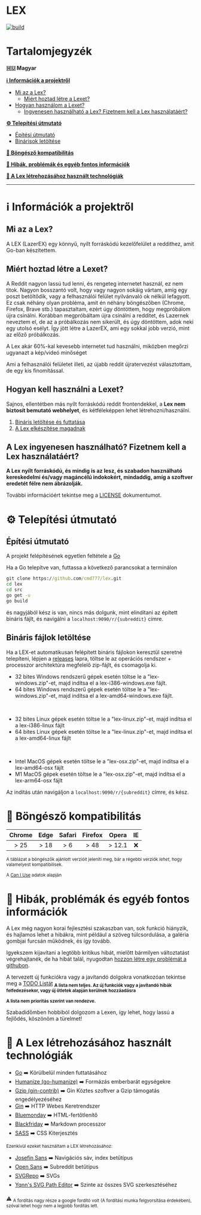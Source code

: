 # LEX
[![build](https://github.com/cmd777/lex/actions/workflows/build_all_os.yml/badge.svg)](https://github.com/cmd777/lex/actions/workflows/build_all_os.yml)

# Tartalomjegyzék

**🇭🇺 Magyar**

[**ℹ️ Információk a projektről**](#%E2%84%B9%EF%B8%8F-inform%C3%A1ci%C3%B3k-a-projektr%C5%91l)
- [Mi az a Lex?](#mi-az-a-lex)
  - [Miért hoztad létre a Lexet?](#mi%C3%A9rt-hoztad-l%C3%A9tre-a-lexet)
- [Hogyan használom a Lexet?](#hogyan-kell-haszn%C3%A1lni-a-lexet)
  - [Ingyenesen használható a Lex? Fizetnem kell a Lex használatáért?](#a-lex-ingyenesen-haszn%C3%A1lhat%C3%B3-fizetnem-kell-a-lex-haszn%C3%A1lat%C3%A1%C3%A9rt)
  
[**⚙️ Telepítési útmutató**](#%EF%B8%8F-telep%C3%ADt%C3%A9si-%C3%BAtmutat%C3%B3)
- [Építési útmutató](#%EF%B8%8F-telep%C3%ADt%C3%A9si-%C3%BAtmutat%C3%B3)
- [Binárisok letöltése](#bin%C3%A1ris-f%C3%A1jlok-let%C3%B6lt%C3%A9se)

[**🔬 Böngésző kompatibilitás**](#-b%C3%B6ng%C3%A9sz%C5%91-kompatibilit%C3%A1s)

[**🚩 Hibák, problémák és egyéb fontos információk**](#-hib%C3%A1k-probl%C3%A9m%C3%A1k-%C3%A9s-egy%C3%A9b-fontos-inform%C3%A1ci%C3%B3k)

[**🧰 A Lex létrehozásához használt technológiák**](#-a-lex-l%C3%A9trehoz%C3%A1s%C3%A1hoz-haszn%C3%A1lt-technol%C3%B3gi%C3%A1k)

---

# ℹ️ Információk a projektről

## Mi az a Lex?
A LEX (LazerEX) egy könnyű, nyílt forráskódú kezelőfelület a reddithez, amit Go-ban készítettem.

## Miért hoztad létre a Lexet?

A Reddit nagyon lassú tud lenni, és rengeteg internetet használ, ez nem titok. Nagyon bosszantó volt, hogy vagy nagyon sokáig vártam, amíg egy poszt betöltődik, vagy a felhasználói felület nyilvánvaló ok nélkül lefagyott. Ez csak néhány olyan probléma, amit én néhány böngészőben (Chrome, Firefox, Brave stb.) tapasztaltam, ezért úgy döntöttem, hogy megpróbálom újra csinálni. Korábban megpróbáltam újra csinálni a redditet, és Lazernek neveztem el, de az a próbálkozás nem sikerült, és úgy döntöttem, adok neki egy utolsó esélyt. Így jött létre a LazerEX, ami egy sokkal jobb verzió, mint az előző próbálkozás.

A Lex akár 60%-kal kevesebb internetet tud használni, miközben megőrzi ugyanazt a kép/videó minőséget

Ami a felhasználói felületet illeti, az újabb reddit újratervezést választottam, de egy kis finomítással.

## Hogyan kell használni a Lexet?

Sajnos, ellentétben más nyílt forráskódú reddit frontendekkel, a **Lex nem biztosít bemutató webhelyet**, és kétféleképpen lehet létrehozni/használni.

1. [Bináris letöltése és futtatása](#bin%C3%A1ris-f%C3%A1jlok-let%C3%B6lt%C3%A9se)
2. [A Lex elkészítése magadnak](#%EF%B8%8F-telep%C3%ADt%C3%A9si-%C3%BAtmutat%C3%B3)

## A Lex ingyenesen használható? Fizetnem kell a Lex használatáért?

**A Lex nyílt forráskódú, és mindig is az lesz, és szabadon használható kereskedelmi és/vagy magáncélú indokokért, mindaddig, amíg a szoftver eredetét félre nem ábrázolják.**

További információért tekintse meg a [LICENSE](https://github.com/cmd777/lex/blob/main/LICENSE) dokumentumot.

# ⚙️ Telepítési útmutató

## Építési útmutató

A projekt felépítésének egyetlen feltétele a [Go](https://go.dev/dl)

Ha a Go telepítve van, futtassa a következő parancsokat a terminálon
```cmd
git clone https://github.com/cmd777/lex.git
cd lex
cd src
go get -u
go build
```
és nagyjából kész is van, nincs más dolgunk, mint elindítani az épített bináris fájlt, és navigálni a `localhost:9090/r/{subreddit}` címre.

## Bináris fájlok letöltése

Ha a LEX-et automatikusan felépített bináris fájlokon keresztül szeretné telepíteni, lépjen a [releases](https://github.com/cmd777/lex/releases/latest) lapra, töltse le az operációs rendszer + processzor architektúra megfelelő zip-fájlt, és csomagolja ki.

- 32 bites Windows rendszerű gépek esetén töltse le a "lex-windows.zip"-et, majd indítsa el a lex-i386-windows.exe fájlt.
- 64 bites Windows rendszerű gépek esetén töltse le a "lex-windows.zip"-et, majd indítsa el a lex-amd64-windows.exe fájlt.

<br>

- 32 bites Linux gépek esetén töltse le a "lex-linux.zip"-et, majd indítsa el a lex-i386-linux fájlt
- 64 bites Linux gépek esetén töltse le a "lex-linux.zip"-et, majd indítsa el a lex-amd64-linux fájlt

<br>

- Intel MacOS gépek esetén töltse le a "lex-osx.zip"-et, majd indítsa el a lex-amd64-osx fájlt
- M1 MacOS gépek esetén töltse le a "lex-osx.zip"-et, majd indítsa el a lex-arm64-osx fájlt

Az indítás után navigáljon a `localhost:9090/r/{subreddit}` címre, és kész.

# 🔬 Böngésző kompatibilitás
|Chrome  | Edge | Safari | Firefox  | Opera  | IE   |
|:-----: | :--: | :----: | :------: | :---:  | :--: |
| > 25   | > 18 | > 6    |  > 48    | > 12.1 | ❌  |

<sub>A táblázat a böngészők ajánlott verzióit jeleníti meg, bár a régebbi verziók *lehet*, hogy valamelyest kompatibilisek.</sub>

<sub>A [Can I Use](https://caniuse.com) adatok alapján</sub>

# 🚩 Hibák, problémák és egyéb fontos információk

A Lex még nagyon korai fejlesztési szakaszban van, sok funkció hiányzik, és hajlamos lehet a hibákra, mint például a szöveg túlcsordulása, a galéria gombjai furcsán működnek, és így tovább.

Igyekszem kijavítani a legtöbb kritikus hibát, mielőtt bármilyen változtatást végrehajtanék, de ha hibát talál, nyugodtan [hozzon létre egy problémát a githubon](https://github.com/cmd777/lex/issues).

A tervezett új funkciókra vagy a javítandó dolgokra vonatkozóan tekintse meg a [TODO Listát](https://github.com/cmd777/lex/blob/main/TODO.md)
<sub>**A lista nem teljes. Az új funkciók vagy a javítandó hibák felfedezésekor, vagy új ötletek alapján kerülnek hozzáadásra**</sub>

<sub>**A lista nem prioritás szerint van rendezve.**</sub>

Szabadidőmben hobbiból dolgozom a Lexen, így lehet, hogy lassú a fejlődés, köszönöm a türelmet!

# 🧰 A Lex létrehozásához használt technológiák

- [Go](https://go.dev/) ➡️ Körülbelül minden futtatásához
- [Humanize (go-humanize)](https://github.com/dustin/go-humanize) ➡️ Formázás emberbarát egységekre
- [Gzip (gin-contrib)](https://github.com/gin-contrib/gzip) ➡️ Gin Köztes szoftver a Gzip támogatás engedélyezéséhez
- [Gin](https://github.com/gin-gonic/gin) ➡️ HTTP Webes Keretrendszer
- [Bluemonday](https://github.com/microcosm-cc/bluemonday) ➡️ HTML-fertőtlenítő
- [Blackfriday](https://github.com/russross/blackfriday/tree/v2) ➡️ Markdown processzor
- [SASS](https://sass-lang.com) ➡️ CSS Kiterjesztés

<sub>Ezenkívül ezeket használtam a LEX létrehozásához:</sub>

- [Josefin Sans](https://fonts.google.com/specimen/Josefin+Sans) ➡️ Navigációs sáv, index betűtípus
- [Open Sans](https://fonts.google.com/specimen/Open+Sans) ➡️ Subreddit betűtípus
- [SVGRepo](https://www.svgrepo.com) ➡️ SVGs
- [Yqnn's SVG Path Editor](https://github.com/Yqnn/svg-path-editor) ➡️ Szinte az összes SVG szerkesztéséhez

⚠️ <sub>A fordítás nagy része a google fordító volt (A fordítási munka felgyorsítása érdekében), szóval lehet hogy nem a legjobb fordítás lett.</sub>